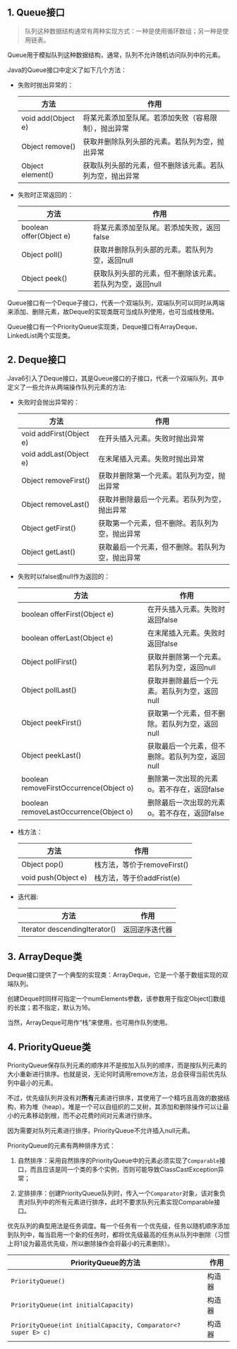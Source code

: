 ## 1. Queue接口

> 队列这种数据结构通常有两种实现方式：一种是使用循环数组；另一种是使用链表。

Queue用于模拟队列这种数据结构，通常，队列不允许随机访问队列中的元素。

Java的Queue接口中定义了如下几个方法：

- 失败时抛出异常的：

    | 方法                | 作用                                                     |
    | ------------------- | -------------------------------------------------------- |
    | void  add(Object e) | 将某元素添加至队尾。若添加失败（容易限制），抛出异常     |
    | Object  remove()    | 获取并删除队列头部的元素。若队列为空，抛出异常           |
    | Object  element()   | 获取队列头部的元素，但不删除该元素。若队列为空，抛出异常 |

- 失败时正常返回的：

    | 方法                     | 作用                                                     |
    | ------------------------ | -------------------------------------------------------- |
    | boolean  offer(Object e) | 将某元素添加至队尾。若添加失败，返回false                |
    | Object  poll()           | 获取并删除队列头部的元素。若队列为空，返回null           |
    | Object  peek()           | 获取队列头部的元素，但不删除该元素。若队列为空，返回null |

Queue接口有一个Deque子接口，代表一个双端队列，双端队列可以同时从两端来添加、删除元素，故Deque的实现类既可当成队列使用，也可当成栈使用。

Queue接口有一个PriorityQueue实现类，Deque接口有ArrayDeque、LinkedList两个实现类。

## 2. Deque接口

Java6引入了Deque接口，其是Queue接口的子接口，代表一个双端队列，其中定义了一些允许从两端操作队列元素的方法:

- 失败时会抛出异常的：

    | 方法                     | 作用                                             |
    | ------------------------ | ------------------------------------------------ |
    | void  addFirst(Object e) | 在开头插入元素。失败时抛出异常                   |
    | void  addLast(Object e)  | 在末尾插入元素。失败时抛出异常                   |
    | Object  removeFirst()    | 获取并删除第一个元素。若队列为空，抛出异常       |
    | Object  removeLast()     | 获取并删除最后一个元素。若队列为空，抛出异常     |
    | Object  getFirst()       | 获取第一个元素，但不删除。若队列为空，抛出异常   |
    | Object  getLast()        | 获取最后一个元素，但不删除。若队列为空，抛出异常 |

- 失败时以false或null作为返回的：

    | 方法                                     | 作用                                             |
    | ---------------------------------------- | ------------------------------------------------ |
    | boolean  offerFirst(Object e)            | 在开头插入元素。失败时返回false                  |
    | boolean  offerLast(Object e)             | 在末尾插入元素。失败时返回false                  |
    | Object  pollFirst()                      | 获取并删除第一个元素。若队列为空，返回null       |
    | Object  pollLast()                       | 获取并删除最后一个元素。若队列为空，返回null     |
    | Object  peekFirst()                      | 获取第一个元素，但不删除。若队列为空，返回null   |
    | Object  peekLast()                       | 获取最后一个元素，但不删除。若队列为空，返回null |
    | boolean  removeFirstOccurrence(Object o) | 删除第一次出现的元素o。若不存在，返回false       |
    | boolean  removeLastOccurrence(Object o)  | 删除最后一次出现的元素o。若不存在，返回false     |

- 栈方法：

    | 方法                 | 作用                        |
    | -------------------- | --------------------------- |
    | Object  pop()        | 栈方法，等价于removeFirst() |
    | void  push(Object e) | 栈方法，等于价addFrist(e)   |

- 迭代器:

    | 方法                           | 作用           |
    | ------------------------------ | -------------- |
    | Iterator  descendingIterator() | 返回逆序迭代器 |

## 3. ArrayDeque类

Deque接口提供了一个典型的实现类：ArrayDeque，它是一个基于数组实现的双端队列。

创建Deque时同样可指定一个numElements参数，该参数用于指定Object[]数组的长度；若不指定，默认为16。

当然，ArrayDeque可用作“栈”来使用，也可用作队列使用。

## 4. PriorityQueue类

PriorityQueue保存队列元素的顺序并不是按加入队列的顺序，而是按队列元素的大小重新进行排序。也就是说，无论何时调用remove方法，总会获得当前优先队列中最小的元素。

不过，优先级队列并没有对**所有**元素进行排序，其使用了一个精巧且高效的数据结构，称为堆（heap）。堆是一个可以自组织的二叉树，其添加和删除操作可以让最小的元素移动到根，而不必花费时间对元素进行排序。

因为需要对队列元素进行排序，PriorityQueue不允许插入null元素。

PriorityQueue的元素有两种排序方式：

1. 自然排序：采用自然排序的PriorityQueue中的元素必须实现了`Comparable`接口，而且应该是同一个类的多个实例，否则可能导致ClassCastException异常；

2. 定排排序：创建PriorityQueue队列时，传入一个`Comparator`对象，该对象负责对队列中的所有元素进行排序，此时不要求队列元素实现Comparable接口。

优先队列的典型用法是任务调度。每一个任务有一个优先级，任务以随机顺序添加到队列中，每当启用一个新的任务时，都将优先级最高的任务从队列中删除（习惯上将1设为最高优先级，所以删除操作会将最小的元素删除）。

| PriorityQueue的方法                                          | 作用   |
| ------------------------------------------------------------ | ------ |
| `PriorityQueue()`                                            | 构造器 |
| `PriorityQueue(int initialCapacity)`                         | 构造器 |
| `PriorityQueue(int initialCapacity, Comparator<? super E> c)` | 构造器 |

